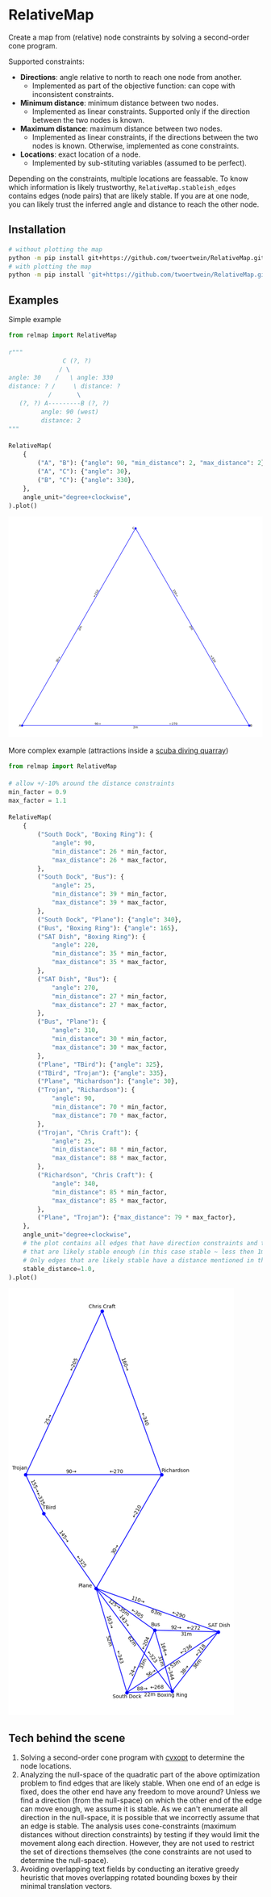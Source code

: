 # RelativeMap

Create a map from (relative) node constraints by solving a second-order cone program.

Supported constraints:

- **Directions**: angle relative to north to reach one node from another.
  - Implemented as part of the objective function: can cope with inconsistent constraints.
- **Minimum distance**: minimum distance between two nodes.
  - Implemented as linear constraints. Supported only if the direction between the two nodes is known.
- **Maximum distance**: maximum distance between two nodes.
  - Implemented as linear constraints, if the directions between the two nodes is known. Otherwise, implemented as cone constraints.
- **Locations**: exact location of a node.
  - Implemented by sub-stituting variables (assumed to be perfect).

Depending on the constraints, multiple locations are feassable. To know which information is likely trustworthy, `RelativeMap.stableish_edges` contains edges (node pairs) that are likely stable. If you are at one node, you can likely trust the inferred angle and distance to reach the other node.

## Installation

```sh
# without plotting the map
python -m pip install git+https://github.com/twoertwein/RelativeMap.git
# with plotting the map
python -m pip install 'git+https://github.com/twoertwein/RelativeMap.git#relmap[plot]'
```
## Examples

Simple example
```py
from relmap import RelativeMap

r"""
               C (?, ?)
              / \
angle: 30    /   \ angle: 330
distance: ? /     \ distance: ?
           /       \
   (?, ?) A---------B (?, ?)
         angle: 90 (west)
         distance: 2
"""

RelativeMap(
    {
        ("A", "B"): {"angle": 90, "min_distance": 2, "max_distance": 2},
        ("A", "C"): {"angle": 30},
        ("B", "C"): {"angle": 330},
    },
    angle_unit="degree+clockwise",
).plot()
```

![simple example map](./media/example.png)

More complex example (attractions inside a [scuba diving quarray](https://sites.google.com/view/crustys-quarry/home))
```py
from relmap import RelativeMap

# allow +/-10% around the distance constraints
min_factor = 0.9
max_factor = 1.1

RelativeMap(
    {
        ("South Dock", "Boxing Ring"): {
            "angle": 90,
            "min_distance": 26 * min_factor,
            "max_distance": 26 * max_factor,
        },
        ("South Dock", "Bus"): {
            "angle": 25,
            "min_distance": 39 * min_factor,
            "max_distance": 39 * max_factor,
        },
        ("South Dock", "Plane"): {"angle": 340},
        ("Bus", "Boxing Ring"): {"angle": 165},
        ("SAT Dish", "Boxing Ring"): {
            "angle": 220,
            "min_distance": 35 * min_factor,
            "max_distance": 35 * max_factor,
        },
        ("SAT Dish", "Bus"): {
            "angle": 270,
            "min_distance": 27 * min_factor,
            "max_distance": 27 * max_factor,
        },
        ("Bus", "Plane"): {
            "angle": 310,
            "min_distance": 30 * min_factor,
            "max_distance": 30 * max_factor,
        },
        ("Plane", "TBird"): {"angle": 325},
        ("TBird", "Trojan"): {"angle": 335},
        ("Plane", "Richardson"): {"angle": 30},
        ("Trojan", "Richardson"): {
            "angle": 90,
            "min_distance": 70 * min_factor,
            "max_distance": 70 * max_factor,
        },
        ("Trojan", "Chris Craft"): {
            "angle": 25,
            "min_distance": 88 * min_factor,
            "max_distance": 88 * max_factor,
        },
        ("Richardson", "Chris Craft"): {
            "angle": 340,
            "min_distance": 85 * min_factor,
            "max_distance": 85 * max_factor,
        },
        ("Plane", "Trojan"): {"max_distance": 79 * max_factor},
    },
    angle_unit="degree+clockwise",
    # the plot contains all edges that have direction constraints and those
    # that are likely stable enough (in this case stable ~ less then 1m of movement).
    # Only edges that are likely stable have a distance mentioned in the plot
    stable_distance=1.0,
).plot()
```

![more complex example map](./media/crustys.png)

## Tech behind the scene

1. Solving a second-order cone program with [cvxopt](https://pypi.org/project/cvxopt/) to determine the node locations.
2. Analyzing the null-space of the quadratic part of the above optimization problem to find edges that are likely stable. When one end of an edge is fixed, does the other end have any freedom to move around? Unless we find a direction (from the null-space) on which the other end of the edge can move enough, we assume it is stable. As we can't enumerate all direction in the null-space, it is possible that we incorrectly assume that an edge is stable. The analysis uses cone-constraints (maximum distances without direction constraints) by testing if they would limit the movement along each direction. However, they are not used to restrict the set of directions themselves (the cone constraints are not used to determine the null-space).
3. Avoiding overlapping text fields by conducting an iterative greedy heuristic that moves overlapping rotated bounding boxes by their minimal translation vectors.
